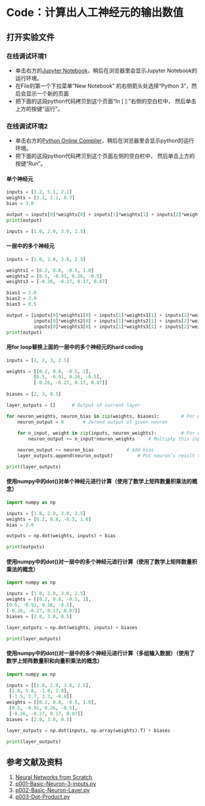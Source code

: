 # Code：计算出人工神经元的输出数值

## 打开实验文件

### 在线调试环境1

- 单击右方的[Jupyter Notebook](https://mybinder.org/v2/gh/ipython/ipython-in-depth/master?filepath=binder/Index.ipynb)，稍后在浏览器里会显示Jupyter Notebook的运行环境。
- 在File的第一个下拉菜单“New Notebook” 的右侧箭头处选择“Python 3”，然后会显示一个新的页面
- 把下面的这段python代码拷贝到这个页面“In [ ]:”右侧的空白栏中， 然后单击上方的按键“运行”。

### 在线调试环境2

- 单击右方的[Python Online Compiler](https://trinket.io/python3/a5bd54189b)，稍后在浏览器里会显示python的运行环境。
- 把下面的这段python代码拷贝到这个页面左侧的空白栏中， 然后单击上方的按键“Run”。

#### 单个神经元

```python
inputs = [1.2, 5.1, 2.1]
weights = [3.1, 2.1, 8.7]
bias = 3.0

output = inputs[0]*weights[0] + inputs[1]*weights[1] + inputs[2]*weights[2] + bias
print(output)

inputs = [1.0, 2.0, 3.0, 2.5]
```

#### 一层中的多个神经元

```python
inputs = [1.0, 2.0, 3.0, 2.5]

weights1 = [0.2, 0.8, -0.5, 1.0]
weights2 = [0.5, -0.91, 0.26, -0.5]
weights3 = [-0.26, -0.27, 0.17, 0.87]

bias1 = 2.0
bias2 = 3.0
bias3 = 0.5

output = [inputs[0]*weights1[0] + inputs[1]*weights1[1] + inputs[2]*weights1[2] + inputs[3]*weights1[3] + bias1,
          inputs[0]*weights2[0] + inputs[1]*weights2[1] + inputs[2]*weights2[2] + inputs[3]*weights2[3] + bias2,
          inputs[0]*weights3[0] + inputs[1]*weights3[1] + inputs[2]*weights3[2] + inputs[3]*weights3[3] + bias3]
print(output)
```

#### 用for loop替换上面的一层中的多个神经元的hard coding

```python
inputs = [1, 2, 3, 2.5]

weights = [[0.2, 0.8, -0.5, 1],
          [0.5, -0.91, 0.26, -0.5],
          [-0.26, -0.27, 0.17, 0.87]]
	       
biases = [2, 3, 0.5]

layer_outputs = []		# Output of current layer

for neuron_weights, neuron_bias in zip(weights, biases):		# For each neuron
	neuron_output = 0		# Zeroed output of given neuron
	
	for n_input, weight in zip(inputs, neuron_weights):			# For each input and weight to the neuron
		neuron_output += n_input*neuron_weights		# Multiply this input by associated weight and add to the neuron’s output variable

	neuron_output += neuron_bias			# Add bias
	layer_outputs.append(neuron_output)			# Put neuron’s result to the layer’s output list

print(layer_outputs)
```

#### 使用numpy中的dot()对单个神经元进行计算（使用了数学上矩阵数量积乘法的概念）

```python
import numpy as np

inputs = [1.0, 2.0, 3.0, 2.5]
weights = [0.2, 0.8, -0.5, 1.0]
bias = 2.0

outputs = np.dot(weights, inputs) + bias

print(outputs)
```

#### 使用numpy中的dot()对一层中的多个神经元进行计算（使用了数学上矩阵数量积乘法的概念）

```python
import numpy as np

inputs = [1.0, 2.0, 3.0, 2.5]
weights = [[0.2, 0.8, -0.5, 1],
[0.5, -0.91, 0.26, -0.5],
[-0.26, -0.27, 0.17, 0.87]]
biases = [2.0, 3.0, 0.5]

layer_outputs = np.dot(weights, inputs) + biases

print(layer_outputs)
```

#### 使用numpy中的dot()对一层中的多个神经元进行计算（多组输入数据）（使用了数学上矩阵数量积和向量积乘法的概念）

```python
import numpy as np

inputs = [[1.0, 2.0, 3.0, 2.5],
 [2.0, 5.0, -1.0, 2.0],
 [-1.5, 2.7, 3.3, -0.8]]
weights = [[0.2, 0.8, -0.5, 1.0],
 [0.5, -0.91, 0.26, -0.5],
 [-0.26, -0.27, 0.17, 0.87]]
biases = [2.0, 3.0, 0.5]

layer_outputs = np.dot(inputs, np.array(weights).T) + biases

print(layer_outputs)
```

## 参考文献及资料

1. [Neural Networks from Scratch](https://nnfs.io/)
2. [p001-Basic-Neuron-3-inputs.py](https://github.com/Sentdex/NNfSiX/blob/master/Python/p001-Basic-Neuron-3-inputs.py)
3. [p002-Basic-Neuron-Layer.py](https://github.com/Sentdex/NNfSiX/blob/master/Python/p002-Basic-Neuron-Layer.py)
4. [p003-Dot-Product.py](https://github.com/Sentdex/NNfSiX/blob/master/Python/p003-Dot-Product.py)
